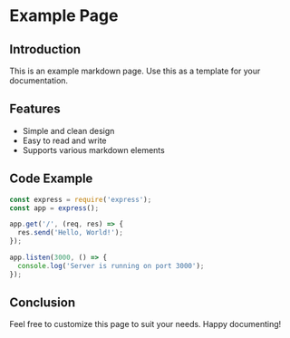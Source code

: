 # Example Page

## Introduction

This is an example markdown page. Use this as a template for your documentation.

## Features

- Simple and clean design
- Easy to read and write
- Supports various markdown elements

## Code Example

```javascript
const express = require('express');
const app = express();

app.get('/', (req, res) => {
  res.send('Hello, World!');
});

app.listen(3000, () => {
  console.log('Server is running on port 3000');
});
```

## Conclusion

Feel free to customize this page to suit your needs. Happy documenting!
